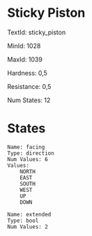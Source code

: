# Sticky Piston

TextId: sticky_piston

MinId: 1028

MaxId: 1039

Hardness: 0,5

Resistance: 0,5


Num States: 12

# States
```
Name: facing
Type: direction
Num Values: 6
Values:
    NORTH
    EAST
    SOUTH
    WEST
    UP
    DOWN

Name: extended
Type: bool
Num Values: 2
```